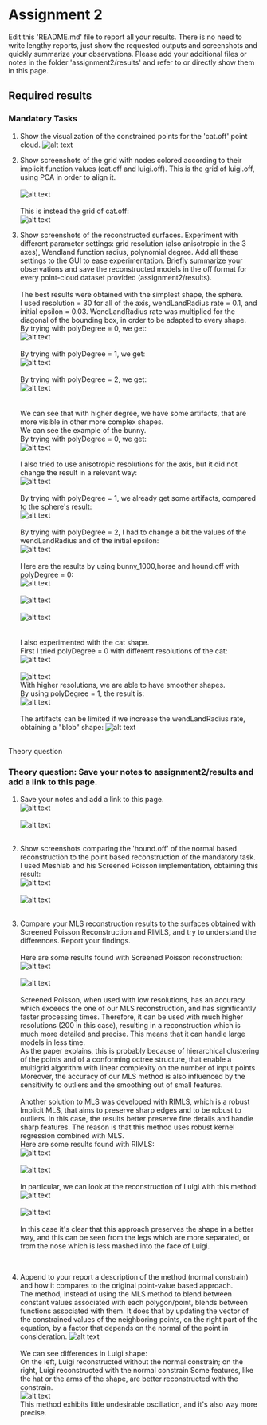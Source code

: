 # Assignment 2

Edit this 'README.md' file to report all your results. There is no need to write lengthy reports, just show the requested outputs and screenshots and quickly summarize your observations. Please add your additional files or notes in the folder 'assignment2/results' and refer to or directly show them in this page.

## Required results

### Mandatory Tasks
1) Show the visualization of the constrained points for the 'cat.off' point cloud.
![alt text](https://github.com/eth-igl/gp20-alessiapacca/blob/master/assignment2/results/cat.png)

2) Show screenshots of the grid with nodes colored according to their implicit function values (cat.off and luigi.off).
This is the grid of luigi.off, using PCA in order to align it. <br><br>
![alt text](https://github.com/eth-igl/gp20-alessiapacca/blob/master/assignment2/results/luigi.png) <br><br>
This is instead the grid of cat.off: <br>
![alt text](https://github.com/eth-igl/gp20-alessiapacca/blob/master/assignment2/results/catgrid.png) <br>

3) Show screenshots of the reconstructed surfaces. Experiment with different parameter settings: grid resolution (also anisotropic in the 3 axes), Wendland function radius, polynomial degree. Add all these settings to the GUI to ease experimentation. Briefly summarize your observations and save the reconstructed models in the off format for every point-cloud dataset provided (assignment2/results). <br><br>
The best results were obtained with the simplest shape, the sphere. <br>
I used resolution = 30 for all of the axis, wendLandRadius rate = 0.1, and initial epsilon = 0.03. WendLandRadius rate was multiplied for the diagonal of the bounding box, in order to be adapted to every shape. <br>
By trying with polyDegree = 0, we get: <br>
![alt text](https://github.com/eth-igl/gp20-alessiapacca/blob/master/assignment2/results/sphere_poly0_0.png) <br><br>
By trying with polyDegree = 1, we get: <br>
![alt text](https://github.com/eth-igl/gp20-alessiapacca/blob/master/assignment2/results/sphere_poly1_1.png) <br><br>
By trying with polyDegree = 2, we get: <br>
![alt text](https://github.com/eth-igl/gp20-alessiapacca/blob/master/assignment2/results/sphere_poly2_2.png) <br><br><br>
We can see that with higher degree, we have some artifacts, that are more visible in other more complex shapes. <br>
We can see the example of the bunny. <br>
By trying with polyDegree = 0, we get: <br>
![alt text](https://github.com/eth-igl/gp20-alessiapacca/blob/master/assignment2/results/bunny_500_0.png) <br><br>
I also tried to use anisotropic resolutions for the axis, but it did not change the result in a relevant way: <br>
![alt text](https://github.com/eth-igl/gp20-alessiapacca/blob/master/assignment2/results/bunny_500_1.png) <br><br>
By trying with polyDegree = 1, we already get some artifacts, compared to the sphere's result: <br>
![alt text](https://github.com/eth-igl/gp20-alessiapacca/blob/master/assignment2/results/bunny_500_2.png) <br><br>
By trying with polyDegree = 2, I had to change a bit the values of the wendLandRadius and of the initial epsilon: <br>
![alt text](https://github.com/eth-igl/gp20-alessiapacca/blob/master/assignment2/results/bunny_500_3.png) <br><br>
Here are the results by using bunny_1000,horse and hound.off with polyDegree = 0: <br>
![alt text](https://github.com/eth-igl/gp20-alessiapacca/blob/master/assignment2/results/bunny_500_0.png) <br><br>
![alt text](https://github.com/eth-igl/gp20-alessiapacca/blob/master/assignment2/results/horse_0.png) <br><br>
![alt text](https://github.com/eth-igl/gp20-alessiapacca/blob/master/assignment2/results/hound_0.png) <br><br><br>
I also experimented with the cat shape.<br>
First I tried polyDegree = 0 with different resolutions of the cat: <br>
![alt text](https://github.com/eth-igl/gp20-alessiapacca/blob/master/assignment2/results/cat_poly0_0.png) <br><br>
![alt text](https://github.com/eth-igl/gp20-alessiapacca/blob/master/assignment2/results/cat_poly0_1.png) <br>
With higher resolutions, we are able to have smoother shapes. <br>
By using polyDegree = 1, the result is: <br>
![alt text](https://github.com/eth-igl/gp20-alessiapacca/blob/master/assignment2/results/cat_poly1_2.png) <br><br>
The artifacts can be limited if we increase the wendLandRadius rate, obtaining a "blob" shape: 
![alt text](https://github.com/eth-igl/gp20-alessiapacca/blob/master/assignment2/results/cat_poly1_3.png) <br><br>



Theory question


### Theory question: Save your notes to assignment2/results and add a link to this page.

1) Save your notes and add a link to this page.<br>
![alt text](https://github.com/eth-igl/gp20-alessiapacca/blob/master/assignment2/results/es1.jpg) <br><br>
![alt text](https://github.com/eth-igl/gp20-alessiapacca/blob/master/assignment2/results/es2.jpg) <br><br>



2) Show screenshots comparing the 'hound.off' of the normal based reconstruction to the point based reconstruction of the mandatory task.<br>
I used Meshlab and his Screened Poisson implementation, obtaining this result: <br>
![alt text](https://github.com/eth-igl/gp20-alessiapacca/blob/master/assignment2/results/hond2.jpg) <br><br>
![alt text](https://github.com/eth-igl/gp20-alessiapacca/blob/master/assignment2/results/hond3.jpg) <br><br>


3) Compare your MLS reconstruction results to the surfaces obtained with Screened Poisson Reconstruction and RIMLS, and try to understand the differences. Report your findings.<br><br>
Here are some results found with Screened Poisson reconstruction:<br>
![alt text](https://github.com/eth-igl/gp20-alessiapacca/blob/master/assignment2/results/catpoisson.png) <br><br>
![alt text](https://github.com/eth-igl/gp20-alessiapacca/blob/master/assignment2/results/horsepoisson.png) <br><br>
Screened Poisson, when used with low resolutions, has an accuracy which exceeds the one of our MLS reconstruction, and has significantly faster processing times. Therefore, it can be used with much higher resolutions (200 in this case), resulting in a reconstruction which is much more detailed and precise. This means that it can handle large
models in less time. <br> As the paper explains, this is probably because of hierarchical clustering of the points and of a conforming octree structure, that enable a multigrid algorithm with linear complexity on the number of input points <br>
Moreover, the accuracy of our MLS method is also influenced by the sensitivity to outliers and the smoothing out of
small features.<br><br>
Another solution to MLS was developed with RIMLS, which is a robust Implicit MLS, that aims to preserve sharp edges and to be robust to outliers. In this case, the results better preserve fine details and handle sharp features. The reason is that this method uses robust kernel regression combined with MLS. <br>
Here are some results found with RIMLS:<br>
![alt text](https://github.com/eth-igl/gp20-alessiapacca/blob/master/assignment2/results/catmarch.png) <br><br>
![alt text](https://github.com/eth-igl/gp20-alessiapacca/blob/master/assignment2/results/horsemarch.png) <br><br>
In particular, we can look at the reconstruction of Luigi with this method: <br>
![alt text](https://github.com/eth-igl/gp20-alessiapacca/blob/master/assignment2/results/luigimarch.jpg) <br><br>
![alt text](https://github.com/eth-igl/gp20-alessiapacca/blob/master/assignment2/results/luigi1march.jpg) <br><br>
In this case it's clear that this approach preserves the shape in a better way, and this can be seen from the legs which are more separated, or from the nose which is less mashed into the face of Luigi.  
<br>

4) Append to your report a description of the method (normal constrain) and how it compares to the original point-value based approach. <br>
The method, instead of using the MLS method to blend between constant values associated with each polygon/point, blends between functions associated with them. It does that by updating the vector of the constrained values of the neighboring points, on the right part of the equation, by a factor that depends on the normal of the point in consideration. 
![alt text](https://github.com/eth-igl/gp20-alessiapacca/blob/master/assignment2/results/screen.png) <br><br>
We can see differences in Luigi shape:<br>
On the left, Luigi reconstructed without the normal constrain; on the right, Luigi reconstructed with the normal constrain Some features, like the hat or the arms of the shape, are better reconstructed with the constrain.<br>
![alt text](https://github.com/eth-igl/gp20-alessiapacca/blob/master/assignment2/results/collage.jpg) <br>
This method exhibits little undesirable oscillation, and it's also way more precise. 

